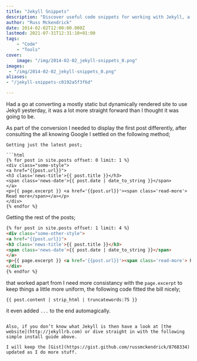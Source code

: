 ```yaml
---
title: "Jekyll Snippets"
description: "Discover useful code snippets for working with Jekyll, a popular static site generator. Learn how to display the latest post differently from the rest, control the number of posts shown, and customize post excerpts. Perfect for developers looking to convert dynamic websites to static Jekyll sites or anyone seeking to enhance their Jekyll templates."
author: "Russ Mckendrick"
date: 2014-02-02T12:00:00.000Z
lastmod: 2021-07-31T12:31:10+01:00
tags:
    - "Code"
    - "Tools"
cover:
    image: "/img/2014-02-02_jekyll-snippets_0.png" 
images:
 - "/img/2014-02-02_jekyll-snippets_0.png"
aliases:
- "/jekyll-snippets-c0192a5f3f6d"

---
```


Had a go at converting a mostly static but dynamically rendered site to use Jekyll yesterday, it was a lot more straight forward than I thought it was going to be.

As part of the conversion I needed to display the first post differently, after consulting the all knowing Google I settled on the following method;

```
Getting just the latest post;

```html
{% for post in site.posts offset: 0 limit: 1 %}
<div class="some-style">
<a href="{{post.url}}">
<h3 class='news-title'>{{ post.title }}</h3>
<span class='news-date'>{{ post.date | date_to_string }}</span>
</a>
<p>{{ page.excerpt }} <a href='{{post.url}}'><span class='read-more'> Read more</span></a></p>
</div>
{% endfor %}
```

Getting the rest of the posts;

```html
{% for post in site.posts offset: 1 limit: 4 %}
<div class="some-other-style">
<a href="{{post.url}}">
<h3 class='news-title'>{{ post.title }}</h3>
<span class='news-date'>{{ post.date | date_to_string }}</span>
</a>
<p>{{ page.excerpt }} <a href='{{post.url}}'><span class='read-more'> Read more</span></a></p>
</div>
{% endfor %}
```

that worked apart from I need more consistancy with the `page.excerpt` to keep things a little more uniform, the following code fitted the bill nicely;

```
{{ post.content | strip_html | truncatewords:75 }}
```

it even added `...` to the end automagically.
```

Also, if you don’t know what Jekyll is then have a look at [the website](http://jekyllrb.com) or dive straight in with the following simple install guide above.

I will keep the [Gist](https://gist.github.com/russmckendrick/8768334) updated as I do more stuff.